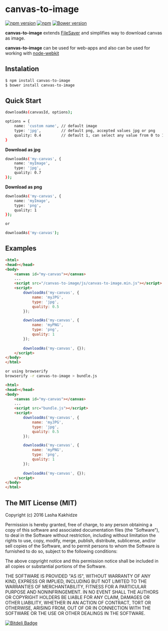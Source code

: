 # canvas-to-image

[![npm version](https://badge.fury.io/js/canvas-to-image.svg)](https://badge.fury.io/js/canvas-to-image)
[![npm](https://img.shields.io/npm/dt/canvas-to-image.svg?maxAge=2592000)](https://www.npmjs.com/package/canvas-to-image)
[![Bower version](https://badge.fury.io/bo/canvas-to-image.svg)](https://badge.fury.io/bo/canvas-to-image)

**canvas-to-image** extends [FileSaver](https://github.com/eligrey/FileSaver.js/) and simplifies way to download canvas as image.

**canvas-to-image** can be used for web-apps and also can be used for working with [node-webkit](https://github.com/nwjs/nw.js)


## Instalation

```bash
$ npm install canvas-to-image
$ bower install canvas-to-image
```

## Quick Start

```bash
downloadAs(canvasId, options);

options = {
    name: 'custom name', // default image
    type: 'jpg',         // default png, accepted values jpg or png
    quality: 0.4         // default 1, can select any value from 0 to 1 interval
}

```

**Download as jpg**
```bash
downloadAs('my-canvas', {
    name: 'myImage',
    type: 'jpg',
    quality: 0.7
});
```
**Download as png**
```bash
downloadAs('my-canvas', {
    name: 'myImage',
    type: 'png',
    quality: 1
});

or

downloadAs('my-canvas');
```

## Examples

```html
<html>
<head></head>
<body>
    <canvas id="my-canvas"></canvas>
    ...
    <script src="/canvas-to-image/js/canvas-to-image.min.js"></script>
    <script>
        downloadAs('my-canvas', {
            name: 'myJPG',
            type: 'jpg',
            quality: 0.5
        });

        downloadAs('my-canvas', { 
            name: 'myPNG',
            type: 'png',
            quality: 1
        });
        
        downloadAs('my-canvas', {});
    </script>
</body>
</html>
```

```bash
or using browserify
browserify -r canvas-to-image > bundle.js
```

```html
<html>
<head></head>
<body>
    <canvas id="my-canvas"></canvas>
    ...
    <script src="bundle.js"></script>
    <script>
        downloadAs('my-canvas', {
            name: 'myJPG',
            type: 'jpg',
            quality: 0.5
        });

        downloadAs('my-canvas', { 
            name: 'myPNG',
            type: 'png',
            quality: 1
        });
        
        downloadAs('my-canvas', {});
    </script>
</body>
</html>
```


## The MIT License (MIT)

Copyright (c) 2016 Lasha Kakhidze

Permission is hereby granted, free of charge, to any person obtaining a copy
of this software and associated documentation files (the "Software"), to deal
in the Software without restriction, including without limitation the rights
to use, copy, modify, merge, publish, distribute, sublicense, and/or sell
copies of the Software, and to permit persons to whom the Software is
furnished to do so, subject to the following conditions:

The above copyright notice and this permission notice shall be included in all
copies or substantial portions of the Software.

THE SOFTWARE IS PROVIDED "AS IS", WITHOUT WARRANTY OF ANY KIND, EXPRESS OR
IMPLIED, INCLUDING BUT NOT LIMITED TO THE WARRANTIES OF MERCHANTABILITY,
FITNESS FOR A PARTICULAR PURPOSE AND NONINFRINGEMENT. IN NO EVENT SHALL THE
AUTHORS OR COPYRIGHT HOLDERS BE LIABLE FOR ANY CLAIM, DAMAGES OR OTHER
LIABILITY, WHETHER IN AN ACTION OF CONTRACT, TORT OR OTHERWISE, ARISING FROM,
OUT OF OR IN CONNECTION WITH THE SOFTWARE OR THE USE OR OTHER DEALINGS IN THE
SOFTWARE.

[![Bitdeli Badge](https://d2weczhvl823v0.cloudfront.net/kaxi1993/canvas-to-image/trend.png)](https://bitdeli.com/free "Bitdeli Badge")
